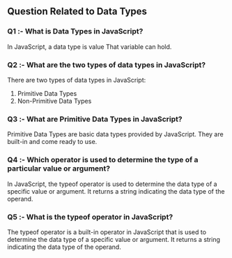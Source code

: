 ## Question Related to Data Types

### Q1 :- What is Data Types in JavaScript?

In JavaScript, a data type is  value That variable can hold.

### Q2 :- What are the two types of data types in JavaScript?

There are two types of data types in JavaScript:

1. Primitive Data Types
2. Non-Primitive Data Types


### Q3 :- What are Primitive Data Types in JavaScript?

Primitive Data Types are basic data types provided by JavaScript. They are built-in and come ready to use.

### Q4 :- Which operator is used to determine the type of a particular value or argument?

In JavaScript, the typeof operator is used to determine the data type of a specific value or argument. It returns a string indicating the data type of the operand.


### Q5 :- What is the typeof operator in JavaScript?

The typeof operator is a built-in operator in JavaScript that is used to determine the data type of a specific value or argument. It returns a string indicating the data type of the operand.